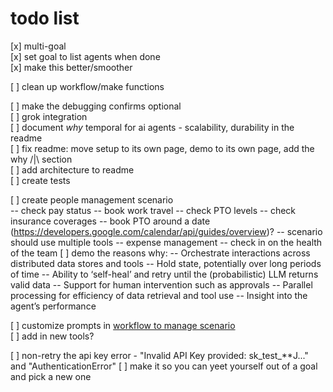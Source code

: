 # todo list
[x] multi-goal <br />
    [x] set goal to list agents when done <br />
    [x] make this better/smoother <br />

[ ] clean up workflow/make functions

[ ] make the debugging confirms optional <br />
[ ] grok integration <br />
[ ] document *why* temporal for ai agents - scalability, durability in the readme <br />
[ ] fix readme: move setup to its own page, demo to its own page, add the why /|\ section <br />
[ ] add architecture to readme <br />
[ ] create tests<br />

[ ] create people management scenario <br />
  -- check pay status
  -- book work travel
  -- check PTO levels
  -- check insurance coverages
  -- book PTO around a date (https://developers.google.com/calendar/api/guides/overview)? 
  -- scenario should use multiple tools
  -- expense management
  -- check in on the health of the team
[ ] demo the reasons why:
  -- Orchestrate interactions across distributed data stores and tools
  -- Hold state, potentially over long periods of time
  -- Ability to ‘self-heal’ and retry until the (probabilistic) LLM returns valid data
  -- Support for human intervention such as approvals
  -- Parallel processing for efficiency of data retrieval and tool use
  -- Insight into the agent’s performance

[ ] customize prompts in [workflow to manage scenario](./workflows/tool_workflow.py)<br />
[ ] add in new tools? <br />

[ ] non-retry the api key error - "Invalid API Key provided: sk_test_**J..." and "AuthenticationError"
[ ] make it so you can yeet yourself out of a goal and pick a new one

